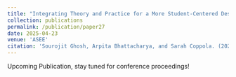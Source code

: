 ```yaml
---
title: "Integrating Theory and Practice for a More Student-Centered Design of a Design Foundations Course"
collection: publications
permalink: /publication/paper27
date: 2025-04-23
venue: 'ASEE'
citation: 'Sourojit Ghosh, Arpita Bhattacharya, and Sarah Coppola. (2025). Integrating Theory and Practice for a More Student-Centered Design of a Design Foundations Course. Upcoming Publication, 2025 ASEE Annual Conference & Exposition.'
---
```


Upcoming Publication, stay tuned for conference proceedings!

